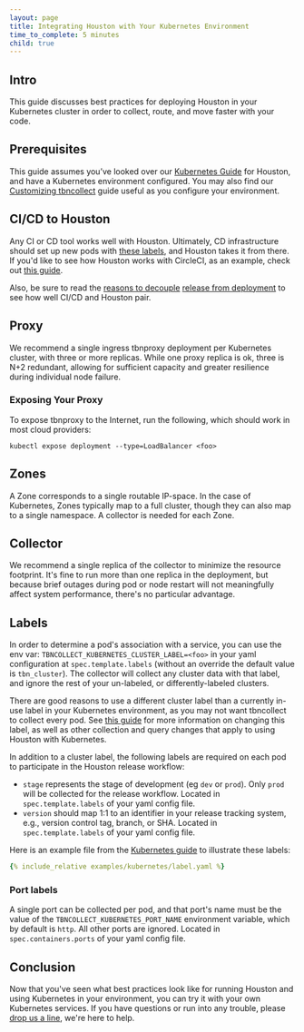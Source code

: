 ```yaml
---
layout: page
title: Integrating Houston with Your Kubernetes Environment
time_to_complete: 5 minutes
child: true
---
```


[//]: # ( Copyright 2017 Turbine Labs, Inc.                                   )
[//]: # ( you may not use this file except in compliance with the License.    )
[//]: # ( You may obtain a copy of the License at                             )
[//]: # (                                                                     )
[//]: # (     http://www.apache.org/licenses/LICENSE-2.0                      )
[//]: # (                                                                     )
[//]: # ( Unless required by applicable law or agreed to in writing, software )
[//]: # ( distributed under the License is distributed on an "AS IS" BASIS,   )
[//]: # ( WITHOUT WARRANTIES OR CONDITIONS OF ANY KIND, either express or     )
[//]: # ( implied. See the License for the specific language governing        )
[//]: # ( permissions and limitations under the License.                      )

[//]: # (Integrating Houston with Your Kubernetes Environment)

## Intro

This guide discusses best practices for deploying Houston in your Kubernetes
cluster in order to collect, route, and move faster with your code.

## Prerequisites

This guide assumes you’ve looked over our [Kubernetes Guide](./kubernetes.html) for Houston, and
have a Kubernetes environment configured. You may also find our
[Customizing tbncollect](./kubernetes_customizing_tbncollect.html) guide useful as you configure your environment.

## CI/CD to Houston

Any CI or CD tool works well with Houston. Ultimately, CD infrastructure
should set up new pods with [these labels](#labels), and Houston takes it from there. If
you'd like to see how Houston works with CircleCI, as an example, check
out [this guide](https://circleci.com/blog/continuous-release-with-circleci-and-houston/).

Also, be sure to read the [reasons to decouple](https://blog.turbinelabs.io/deploy-not-equal-release-part-one-4724bc1e726b) [release from deployment](https://blog.turbinelabs.io/deploy-not-equal-release-part-two-acbfe402a91c) to see how
well CI/CD and Houston pair.


## Proxy

We recommend a single ingress tbnproxy deployment per Kubernetes cluster, with
three or more replicas. While one proxy replica is ok, three is N+2 redundant,
allowing for sufficient capacity and greater resilience during individual node
failure.

### Exposing Your Proxy

To expose tbnproxy to the Internet, run the following, which should work in
most cloud providers:

`kubectl expose deployment --type=LoadBalancer <foo>`

## Zones

A Zone corresponds to a single routable IP-space. In the case of Kubernetes,
Zones typically map to a full cluster, though they can also map to a single
namespace. A collector is needed for each Zone.

## Collector

We recommend a single replica of the collector to minimize the resource
footprint. It's fine to run more than one replica in the deployment, but
because brief outages during pod or node restart will not meaningfully affect
system performance, there's no particular advantage.

## Labels <a name="labels"></a>

In order to determine a pod's association with a service, you can use the
env var: `TBNCOLLECT_KUBERNETES_CLUSTER_LABEL=<foo>` in your yaml configuration
at `spec.template.labels` (without an override the default value is `tbn_cluster`). The
collector will collect any cluster data with that label, and ignore the rest of
your un-labeled, or differently-labeled clusters.

There are good reasons to use a different cluster label than a currently in-use
label in your Kubernetes environment, as you may not want tbncollect to collect
every pod. See [this guide](./kubernetes_customizing_tbncollect.md) for
more information on changing this label, as well as other collection and query
changes that apply to using Houston with Kubernetes.

In addition to a cluster label, the following labels are required on each pod
to participate in the Houston release workflow:

- `stage` represents the stage of development (eg `dev` or `prod`). Only `prod`
will be collected for the release workflow. Located in `spec.template.labels`
of your yaml config file.
- `version` should map 1:1 to an identifier in your release tracking system,
e.g., version control tag, branch, or SHA. Located in `spec.template.labels` of
your yaml config file.

Here is an example file from the [Kubernetes guide](./kubernetes.md) to illustrate these labels:

```yaml
{% include_relative examples/kubernetes/label.yaml %}
```

### Port labels

A single port can be collected per pod, and that port's name must be the value
of the `TBNCOLLECT_KUBERNETES_PORT_NAME` environment variable, which by default
is `http`. All other ports are ignored. Located in `spec.containers.ports` of
your yaml config file.

## Conclusion

Now that you've seen what best practices look like for running Houston and
using Kubernetes in your environment, you can try it with your own Kubernetes
services. If you have questions or run into any trouble, please [drop us a line](mailto:support@turbinelabs.io), we're here to help.

